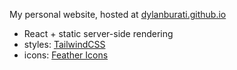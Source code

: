 My personal website, hosted at
[dylanburati.github.io](https://dylanburati.github.io)

- React + static server-side rendering
- styles: [TailwindCSS](https://tailwindcss.com)
- icons: [Feather Icons](https://github.com/feathericons/react-feather)
